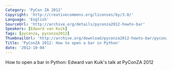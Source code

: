 ```yaml
---
Category: 'PyCon ZA 2012'
Copyright: 'http://creativecommons.org/licenses/by/3.0/'
Language: 'English'
SourceUrl: 'http://archive.org/details/pyconza2012-howto-bar'
Speakers: [Edward van Kuik]
Tags: [pyconza, pyconza2012]
ThumbnailUrl: 'http://archive.org/download/pyconza2012-howto-bar/pyconza2012-howto-bar.thumbs/pyconza2012-howto-bar_000206.jpg'
Title: 'PyConZA 2012: How to open a bar in Python'
date: '2012-10-04'
---
```

How to open a bar in Python: Edward van Kuik's talk at PyConZA 2012